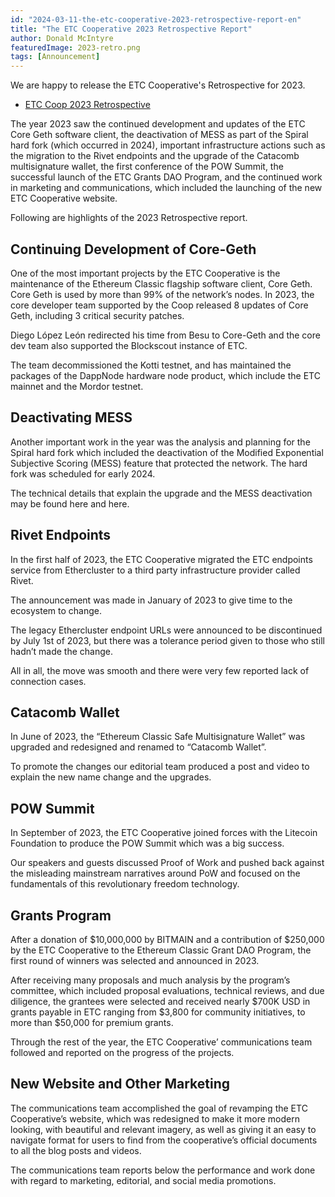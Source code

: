 ```yaml
---
id: "2024-03-11-the-etc-cooperative-2023-retrospective-report-en"
title: "The ETC Cooperative 2023 Retrospective Report"
author: Donald McIntyre
featuredImage: 2023-retro.png
tags: [Announcement]
---
```


We are happy to release the ETC Cooperative's Retrospective for 2023.

* [ETC Coop 2023 Retrospective](/etc-cooperative-retrospective-2023.pdf)

The year 2023 saw the continued development and updates of the ETC Core Geth software client, the deactivation of MESS as part of the Spiral hard fork (which occurred in 2024), important infrastructure actions such as the migration to the Rivet endpoints and the upgrade of the Catacomb multisignature wallet, the first conference of the POW Summit, the successful launch of the ETC Grants DAO Program, and the continued work in marketing and communications, which included the launching of the new ETC Cooperative website.

Following are highlights of the 2023 Retrospective report.

## Continuing Development of Core-Geth

One of the most important projects by the ETC Cooperative is the maintenance of the Ethereum Classic flagship software client, Core Geth. Core Geth is used by more than 99% of the network’s nodes. In 2023, the core developer team supported by the Coop released 8 updates of Core Geth, including 3 critical security patches.

Diego López León redirected his time from Besu to Core-Geth and the core dev team also supported the Blockscout instance of ETC. 

The team decommissioned the Kotti testnet, and has maintained the packages of the DappNode hardware node product, which include the ETC mainnet and the Mordor testnet.

## Deactivating MESS

Another important work in the year was the analysis and planning for the Spiral hard fork which included the deactivation of the Modified Exponential Subjective Scoring (MESS) feature that protected the network. The hard fork was scheduled for early 2024.

The technical details that explain the upgrade and the MESS deactivation may be found here and here.

## Rivet Endpoints

In the first half of 2023, the ETC Cooperative migrated the ETC endpoints service from Ethercluster to a third party infrastructure provider called Rivet.

The announcement was made in January of 2023 to give time to the ecosystem to change. 

The legacy Ethercluster endpoint URLs were announced to be discontinued by July 1st of 2023, but there was a tolerance period given to those who still hadn’t made the change.

All in all, the move was smooth and there were very few reported lack of connection cases.

## Catacomb Wallet

In June of 2023, the “Ethereum Classic Safe Multisignature Wallet” was upgraded and redesigned and renamed to “Catacomb Wallet”.

To promote the changes our editorial team produced a post and video to explain the new name change and the upgrades.

## POW Summit

In September of 2023, the ETC Cooperative joined forces with the Litecoin Foundation to produce the POW Summit which was a big success. 

Our speakers and guests discussed Proof of Work and pushed back against the misleading mainstream narratives around PoW and focused on the fundamentals of this revolutionary freedom technology.

## Grants Program

After a donation of $10,000,000 by BITMAIN and a contribution of $250,000 by the ETC Cooperative to the Ethereum Classic Grant DAO Program, the first round of winners was selected and announced in 2023.

After receiving many proposals and much analysis by the program’s committee, which included proposal evaluations, technical reviews, and 								       due diligence, the grantees were selected and received nearly $700K USD in grants payable in ETC ranging from $3,800 for community initiatives, to more than $50,000 for premium grants.

Through the rest of the year, the ETC Cooperative’ communications team followed and reported on the progress of the projects.

## New Website and Other Marketing

The communications team accomplished the goal of revamping the ETC Cooperative’s website, which was redesigned to make it more modern looking, with beautiful and relevant imagery, as well as giving it an easy to navigate format for users to find from the cooperative’s official documents to all the blog posts and videos.

The communications team reports below the performance and work done with regard to marketing, editorial, and social media promotions.

